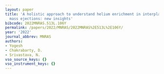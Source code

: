 ```yaml
---
layout: paper
title: 'A holistic approach to understand helium enrichment in interplanetary coronal
  mass ejections: new insights'
bibcode: 2022MNRAS.513L.106Y
permalink: /papers/2022/MNRAS/2022MNRAS%2E513L%2E106Y/
year: '2022'
journal_abbrev: MNRAS
authors:
- Yogesh
- Chakrabarty, D.
- Srivastava, N.
vso_source_keys: {}
vso_instrument_keys: {}
---
```

